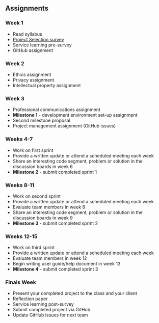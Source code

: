 ## Assignments

### Week 1
* Read syllabus
* [Project Selection survey](https://goo.gl/forms/31idDZ1Wj5E1AaqG3)
* Service learning pre-survey
* GitHub assignment

### Week 2
* Ethics assignment
* Privacy assignment
* Intellectual property assignment


### Week 3
* Professional communications assignment
* **Milestone 1** - development environment set-up assignment
* Second milestone proposal
* Project management assignment (GitHub issues)

### Weeks 4-7
* Work on first sprint
* Provide a written update or attend a scheduled meeting each week
* Share an interesting code segment, problem or solution in the discussion boards in week 6
* **Milestone 2** - submit completed sprint 1

### Weeks 8-11
* Work on second sprint
* Provide a written update or attend a scheduled meeting each week
* Evaluate team members in week 8
* Share an interesting code segment, problem or solution in the discussion boards in week 9
* **Milestone 3** - submit completed sprint 2

### Weeks 12-15
* Work on third sprint
* Provide a written update or attend a scheduled meeting each week
* Evaluate team members in week 12
* Begin writing user guide/help document in week 13
* **Milestone 4** - submit completed sprint 3

### Finals Week
* Present your completed project to the class and your client
* Reflection paper
* Service learning post-survey
* Submit completed project via GitHub
* Update GitHub issues for next team
